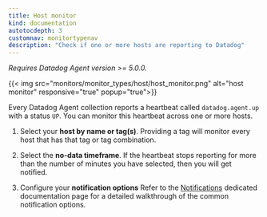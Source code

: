```yaml
---
title: Host monitor
kind: documentation
autotocdepth: 3
customnav: monitortypenav
description: "Check if one or more hosts are reporting to Datadog"
---
```


*Requires Datadog Agent version >= 5.0.0.*

{{< img src="monitors/monitor_types/host/host_monitor.png" alt="host monitor" responsive="true" popup="true">}}

Every Datadog Agent collection reports a heartbeat called `datadog.agent.up`
with a status `UP`. You can monitor this heartbeat across one or more hosts.

1. Select your **host by name or tag(s)**. Providing a tag will monitor every host that has that tag or tag combination.

2. Select the **no-data timeframe**. If the heartbeat stops reporting for more than the number of minutes you have selected, then you will get notified.

3. Configure your **notification options** Refer to the [Notifications](monitors/notifications) dedicated documentation page for a detailed walkthrough of the common notification options.

